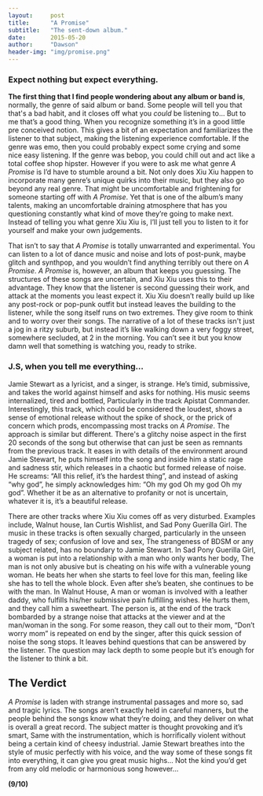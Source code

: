 ```yaml
---
layout:     post
title:      "A Promise"
subtitle:   "The sent-down album."
date:       2015-05-20
author:     "Dawson"
header-img: "img/promise.png"
---
```


### Expect nothing but expect everything. &nbsp;

**The first thing that I find people wondering about any album or band is**, normally, the genre of said album or band. Some people will tell you that that's a bad habit, and it closes off what you *could* be listening to… But to me that’s a good thing. When you recognize something it’s in a good little pre conceived notion. This gives a bit of an expectation and familiarizes the listener to that subject, making the listening experience comfortable. If the genre was emo, then you could probably expect some crying and some nice easy listening. If the genre was bebop, you could chill out and act like a total coffee shop hipster. However if you were to ask me what genre *A Promise* is I’d have to stumble around a bit. Not only does Xiu Xiu happen to incorporate many genre’s unique quirks into their music, but they also go beyond any real genre. That might be uncomfortable and frightening for someone starting off with *A Promise*. Yet that is one of the album’s many talents, making an uncomfortable draining atmosphere that has you questioning constantly what kind of move they’re going to make next. Instead of telling you what genre Xiu Xiu is, I’ll just tell you to listen to it for yourself and make your own judgements.


That isn’t to say that *A Promise* is totally unwarranted and experimental. You can listen to a lot of dance music and noise and lots of post-punk, maybe glitch and synthpop, and you wouldn’t find anything terribly out there on *A Promise*. *A Promise* is, however, an album that keeps you guessing. The structures of these songs are uncertain, and Xiu Xiu uses this to their advantage. They know that the listener is second guessing their work, and attack at the moments you least expect it. Xiu Xiu doesn’t really build up like any post-rock or pop-punk outfit but instead leaves the building to the listener, while the song itself runs on two extremes. They give room to think and to worry over their songs. The narrative of a lot of these tracks isn't just a jog in a ritzy suburb, but instead it’s like walking down a very foggy street, somewhere secluded, at 2 in the morning. You can’t see it but you know damn well that something is watching you, ready to strike.


### J.S, when you tell me everything…

Jamie Stewart as a lyricist, and a singer, is strange. He’s timid, submissive, and takes the world against himself and asks for nothing. His music seems internalized, tired and bottled, Particularly in the track Apistat Commander. Interestingly, this track, which could be considered the loudest, shows a sense of emotional release without the spike of shock, or the prick of concern which prods, encompassing most tracks on *A Promise*. The approach is similar but different. There's a glitchy noise aspect in the first 20 seconds of the song but otherwise that can just be seen as remnants from the previous track. It eases in with details of the environment around Jamie Stewart, he puts himself into the song and inside him a static rage and sadness stir, which releases in a chaotic but formed release of noise. He screams: “All this relief, it’s the hardest thing”, and instead of asking “why god”, he simply acknowledges him: “Oh my god Oh my god Oh my god”.  Whether it be as an alternative to profanity or not is uncertain, whatever it is, it’s a beautiful release.

There are other tracks where Xiu Xiu comes off as very disturbed. Examples include, Walnut house, Ian Curtis Wishlist, and Sad Pony Guerilla Girl. The music in these tracks is often sexually charged, particularly in the unseen tragedy of sex; confusion of love and sex, The strangeness of BDSM or any subject related, has no boundary to Jamie Stewart. In Sad Pony Guerilla Girl, a woman is put into a relationship with a man who only wants her body, The man is not only abusive but is cheating on his wife with a vulnerable young woman. He beats her when she starts to feel love for this man, feeling like she has to tell the whole block. Even after she’s beaten, she continues to be with the man. In Walnut House, A man or woman is involved with a leather daddy, who fulfills his/her submissive pain fulfilling wishes. He hurts them, and they call him a sweetheart. The person is, at the end of the track bombarded by a strange noise that attacks at the viewer and at the man/woman in the song. For some reason, they call out to their mom, “Don’t worry mom” is repeated on end by the singer, after this quick session of noise the song stops. It leaves behind questions that can be answered by the listener. The question may lack depth to some people but it’s enough for the listener to think a bit.


## The Verdict 

*A Promise* is laden with strange instrumental passages and more so, sad and tragic lyrics. The songs aren’t exactly held in careful manners, but the people behind the songs know what they’re doing, and they deliver on what is overall a great record. The subject matter is thought provoking and it’s smart, Same with the instrumentation, which is horrifically violent without being a certain kind of cheesy industrial. Jamie Stewart breathes into the style of music perfectly with his voice, and the way some of these songs fit into everything, it can give you great music highs… Not the kind you’d get from any old melodic or harmonious song however…

**(9/10)**

